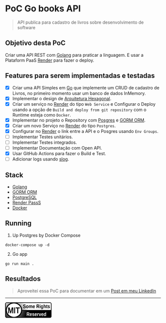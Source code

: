 # PoC Go books API
> API publica para cadastro de livros sobre desenvolvimento de software

## Objetivo desta PoC
Criar uma API REST com [Golang][1] para praticar a linguagem. 
E usar a Plataform PaaS [Render][0] para fazer o deploy.

## Features para serem implementadas e testadas
- [x] Criar uma API Simples em [Go][1] que implemente um CRUD de cadastro de Livros, no primeiro momento usar um banco de dados InMemory.
- [x] Implementar o design de [Arquitetura Hexagonal][4].
- [x] Criar um serviço no [Render][0] do tipo `Web Service` e Configurar o Deploy usando a opção de `Build and deploy from git repository` com o Runtime esteja como `Docker`.
- [x] Implementar no projeto o Repository com [Posgres][2] e [GORM ORM][3].
- [x] Criar um novo Serviço no [Render][0] do tipo `Postgres`. 
- [x] Configurar no [Render][0] o link entre a API e o Posgres usando `Env Groups`.
- [ ] Implementar Testes unitários.
- [ ] Implementar Testes integrados.
- [ ] Implementar Documentação com Open API. 
- [x] Usar GitHub Actions para fazer o Build e Test.
- [ ] Adicionar logs usando [slog](https://go.dev/blog/slog).

## Stack
- [Golang][1]
- [GORM ORM][3]
- [PostgreSQL][2]
- [Render PassS][0]
- [Docker][5]

## Running

1. Up Postgres by Docker Compose
```shell
docker-compose up -d
```

2. Go app
```shell
go run main .
```

## Resultados
> Aproveitei essa PoC para documentar em um [Post em meu LinkedIn](https://www.linkedin.com/pulse/deploying-aplica%C3%A7%C3%A3o-web-cloud-gratu%C3%ADto-renderuma-alternativa-g%C3%B3es)

---

<img src="MIT.png" height="50" width="150">

[0]: https://render.com/
[1]: https://go.dev/
[2]: https://www.postgresql.org/
[3]: https://gorm.cn/
[4]: https://alistair.cockburn.us/hexagonal-architecture/
[5]: https://www.docker.com/


